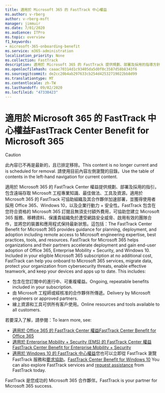 ```yaml
---
title: 適用於 Microsoft 365 的 FastTrack 中心權益
ms.author: v-rberg
author: v-rberg-msft
manager: jimmuir
ms.date: 7/01/2020
ms.audience: ITPro
ms.topic: overview
f1_keywords:
- microsoft-365-onboarding-benefit
ms.service: m365-administration
localization_priority: None
ms.collection: FastTrack
description: 適用於 Microsoft 365 的 FastTrack 提供規劃、部署及採用的指導方針，包含遠端存取 Microsoft 工程專業知識、最佳做法、工具及資源。適用於 Microsoft 365 的 FastTrack 可協助組織及其合作夥伴加速部署，並獲得使用者採用 Office 365、Windows 10，以及企業行動力 + 安全性。
ms.openlocfilehash: caaac70314d1c93405da5d0f0c3587d58b8343f6
ms.sourcegitcommit: de2cc20b4ab297633cb254d42532719022bb8d99
ms.translationtype: MT
ms.contentlocale: zh-TW
ms.lasthandoff: 09/02/2020
ms.locfileid: "47338423"
---
```

# <a name="fasttrack-center-benefit-for-microsoft-365"></a><span data-ttu-id="6897b-104">適用於 Microsoft 365 的 FastTrack 中心權益</span><span class="sxs-lookup"><span data-stu-id="6897b-104">FastTrack Center Benefit for Microsoft 365</span></span>

> [!CAUTION]
> <span data-ttu-id="6897b-105">此內容已不再是最新的，且已排定移除。</span><span class="sxs-lookup"><span data-stu-id="6897b-105">This content is no longer current and is scheduled for removal.</span></span> <span data-ttu-id="6897b-106">請使用目前內容左側瀏覽的目錄。</span><span class="sxs-lookup"><span data-stu-id="6897b-106">Use the table of contents in the left-hand navigation for current content.</span></span>

<span data-ttu-id="6897b-p103">適用於 Microsoft 365 的 FastTrack Center 權益提供規劃、部署及採用的指引，包含遠端存取 Microsoft 工程專業知識、最佳做法、工具及資源。適用於 Microsoft 365 的 FastTrack 可協助組織及其合作夥伴加速部署，並獲得使用者採用 Office 365、Windows 10，以及企業行動力 + 安全性。FastTrack 包含在您符合資格的 Microsoft 365 訂閱且無須支付額外費用，可協助您建立 Microsoft 365 服務、移轉資料、保護貴組織免於遭受網路安全威脅、啟用有效的團隊合作，並將您的裝置和應用程式保持最新狀態。這包括：</span><span class="sxs-lookup"><span data-stu-id="6897b-p103">The FastTrack Center Benefit for Microsoft 365 provides guidance for planning, deployment, and adoption including remote access to Microsoft engineering expertise, best practices, tools, and resources. FastTrack for Microsoft 365 helps organizations and their partners accelerate deployment and gain end-user adoption of Office 365, Enterprise Mobility + Security, and Windows 10. Included in your eligible Microsoft 365 subscription at no additional cost, FastTrack can help you onboard to Microsoft 365 services, migrate data, protect your organization from cybersecurity threats, enable effective teamwork, and keep your devices and apps up to date. This includes:</span></span>

- <span data-ttu-id="6897b-111">包含在您訂閱中的進行中、可重複權益。</span><span class="sxs-lookup"><span data-stu-id="6897b-111">Ongoing, repeatable benefits included in your subscription.</span></span>
- <span data-ttu-id="6897b-112">由 Microsoft 工程師或經核准的合作夥伴所傳遞。</span><span class="sxs-lookup"><span data-stu-id="6897b-112">Delivery by Microsoft engineers or approved partners.</span></span>
- <span data-ttu-id="6897b-113">線上資源和工具可供所有客戶使用。</span><span class="sxs-lookup"><span data-stu-id="6897b-113">Online resources and tools available to all customers.</span></span>
  
<span data-ttu-id="6897b-114">若要深入了解，請參閱：</span><span class="sxs-lookup"><span data-stu-id="6897b-114">To learn more, see:</span></span>

- [<span data-ttu-id="6897b-115">適用於 Office 365 的 FastTrack Center 權益</span><span class="sxs-lookup"><span data-stu-id="6897b-115">FastTrack Center Benefit for Office 365</span></span>](O365-fasttrack-benefit-for-office-365.md) 
- [<span data-ttu-id="6897b-116">適用於 Enterprise Mobility + Security (EMS) 的 FastTrack Center 權益</span><span class="sxs-lookup"><span data-stu-id="6897b-116">FastTrack Center Benefit for Enterprise Mobility + Security</span></span>](EMS-fasttrack-benefit-for-EMS.md)
- <span data-ttu-id="6897b-117">[適用於 Windows 10 的 FastTrack 中心權益](Win-10-fasttrack-benefit-for-Windows-10.md)您也可以立即從 FastTrack 瀏覽 FastTrack 服務和[要求協助](https://go.microsoft.com/fwlink/p/?LinkId=2003903)。</span><span class="sxs-lookup"><span data-stu-id="6897b-117">[FastTrack Center Benefit for Windows 10](Win-10-fasttrack-benefit-for-Windows-10.md) You can also explore FastTrack services and [request assistance](https://go.microsoft.com/fwlink/p/?LinkId=2003903) from FastTrack today.</span></span>

<span data-ttu-id="6897b-118">FastTrack 是您成功的 Microsoft 365 合作夥伴。</span><span class="sxs-lookup"><span data-stu-id="6897b-118">FastTrack is your partner for Microsoft 365 success.</span></span>
  